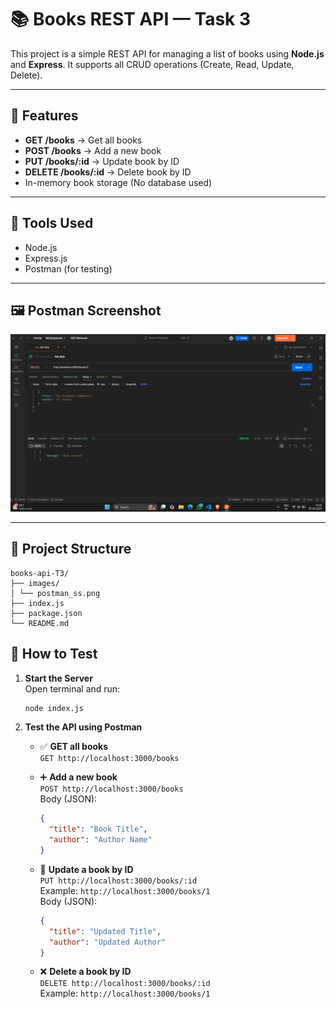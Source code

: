 # 📚 Books REST API — Task 3

This project is a simple REST API for managing a list of books using **Node.js** and **Express**. It supports all CRUD operations (Create, Read, Update, Delete).

---

## 🚀 Features

- **GET /books** → Get all books  
- **POST /books** → Add a new book  
- **PUT /books/:id** → Update book by ID  
- **DELETE /books/:id** → Delete book by ID  
- In-memory book storage (No database used)

---

## 🧰 Tools Used

- Node.js
- Express.js
- Postman (for testing)

---

## 🖼️ Postman Screenshot

![API Testing](images/postman_ss.png)

---

## 📁 Project Structure
```
books-api-T3/
├── images/
│ └── postman_ss.png
├── index.js
├── package.json
└── README.md
```
## 🧪 How to Test

1. **Start the Server**  
   Open terminal and run:
   ```bash
   node index.js
   ```

2. **Test the API using Postman**

   - ✅ **GET all books**  
     `GET http://localhost:3000/books`

   - ➕ **Add a new book**  
     `POST http://localhost:3000/books`  
     Body (JSON):  
     ```json
     {
       "title": "Book Title",
       "author": "Author Name"
     }
     ```

   - 📝 **Update a book by ID**  
     `PUT http://localhost:3000/books/:id`  
     Example: `http://localhost:3000/books/1`  
     Body (JSON):  
     ```json
     {
       "title": "Updated Title",
       "author": "Updated Author"
     }
     ```

   - ❌ **Delete a book by ID**  
     `DELETE http://localhost:3000/books/:id`  
     Example: `http://localhost:3000/books/1`


